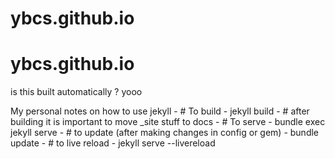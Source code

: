 # ybcs.github.io
# ybcs.github.io

<!-- I would like to add this as a page in this website -->

is this built automatically ? yooo


My personal notes on how to use jekyll
    - # To build
        - jekyll build
        - # after building it is important to move _site stuff to docs
    - # To serve
        - bundle exec jekyll serve
    - # to update (after making changes in config or gem)
        - bundle update
    - # to live reload
        - jekyll serve --livereload
